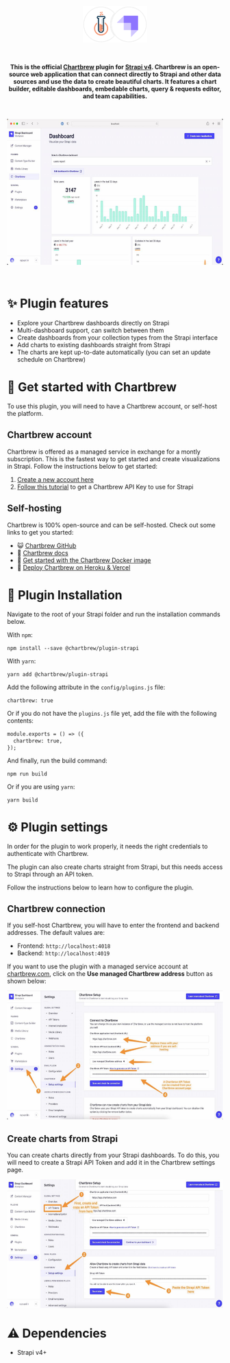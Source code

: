 <p align="center">
  <a href="https://chartbrew.com">
    <img src="https://raw.githubusercontent.com/chartbrew/strapi-plugin-chartbrew/master/admin/src/assets/chartbrew-strapi-icons.png" alt="Chartbrew logo" width="150"/>
  </a>
</a>

<p align="center">
  <a href="https://discord.gg/KwGEbFk" target="_blank"><img src="https://img.shields.io/discord/656557151048957995?label=Chartbrew Discord" alt="" /></a>
</p>

<p align="center">
  <strong>
    This is the official <a href="https://chartbrew.com">Chartbrew</a> plugin for <a href="https://strapi.io">Strapi v4</a>. Chartbrew is an open-source web application that can connect directly to Strapi and other data sources and use the data to create beautiful charts. It features a chart builder, editable dashboards, embedable charts, query & requests editor, and team capabilities.
  </strong>
</p>

<br />

<p align="center">
  <a href="https://chartbrew.com">
    <img src="https://raw.githubusercontent.com/chartbrew/strapi-plugin-chartbrew/master/admin/src/assets/strapi-chartbrew-dashboard.jpg" alt="Chartbrew dashboard in Strapi" width="600" height="340" />
  </a>
</p>

<br />

# ✨ Plugin features

* Explore your Chartbrew dashboards directly on Strapi
* Multi-dashboard support, can switch between them
* Create dashboards from your collection types from the Strapi interface
* Add charts to existing dashboards straight from Strapi
* The charts are kept up-to-date automatically (you can set an update schedule on Chartbrew)

# 👋 Get started with Chartbrew

To use this plugin, you will need to have a Chartbrew account, or self-host the platform.

## Chartbrew account

Chartbrew is offered as a managed service in exchange for a montly subscription. This is the fastest way to get started and create visualizations in Strapi. Follow the instructions below to get started:

1. [Create a new account here](https://app.chartbrew.com/signup)
2. [Follow this tutorial](https://chartbrew.com/blog/how-to-create-api-keys-in-chartbrew/) to get a Chartbrew API Key to use for Strapi

## Self-hosting

Chartbrew is 100% open-source and can be self-hosted. Check out some links to get you started:

* 😺 [Chartbrew GitHub](https://github.com/chartbrew/chartbrew)
* 📔 [Chartbrew docs](https://docs.chartbrew.com)
* 🐳 [Get started with the Chartbrew Docker image](https://docs.chartbrew.com/deployment/#run-the-application-with-docker)
* 🚀 [Deploy Chartbrew on Heroku & Vercel](https://chartbrew.com/blog/how-to-deploy-chartbrew-on-heroku-and-vercel/)

# 🔧 Plugin Installation

Navigate to the root of your Strapi folder and run the installation commands below.

With `npm`:

```
npm install --save @chartbrew/plugin-strapi
```

With `yarn`:

```
yarn add @chartbrew/plugin-strapi
```

Add the following attribute in the `config/plugins.js` file:

```
chartbrew: true
```

Or if you do not have the `plugins.js` file yet, add the file with the following contents:

```
module.exports = () => ({
  chartbrew: true,
});
```

And finally, run the build command:

```
npm run build
```

Or if you are using `yarn`:

```
yarn build
```

# ⚙️ Plugin settings

In order for the plugin to work properly, it needs the right credentials to authenticate with Chartbrew.

The plugin can also create charts straight from Strapi, but this needs access to Strapi through an API token.

Follow the instructions below to learn how to configure the plugin.

## Chartbrew connection

If you self-host Chartbrew, you will have to enter the frontend and backend addresses. The default values are:

* Frontend: `http://localhost:4018`
* Backend: `http://localhost:4019`

If you want to use the plugin with a managed service account at [chartbrew.com](https://chartbrew.com), click on the **Use managed Chartbrew address** button as shown below:

<p align="center">
  <a href="https://chartbrew.com">
    <img src="https://raw.githubusercontent.com/chartbrew/strapi-plugin-chartbrew/master/admin/src/assets/chartbrew-connection.jpg" alt="Chartbrew dashboard in Strapi" width="600" height="300" />
  </a>
</p>

## Create charts from Strapi

You can create charts directly from your Strapi dashboards. To do this, you will need to create a Strapi API Token and add it in the Chartbrew settings page.

<p align="center">
  <a href="https://chartbrew.com">
    <img src="https://raw.githubusercontent.com/chartbrew/strapi-plugin-chartbrew/master/admin/src/assets/strapi-auth.jpg" alt="Chartbrew dashboard in Strapi" width="600" height="300" />
  </a>
</p>

# ⚠️ Dependencies

* Strapi v4+

